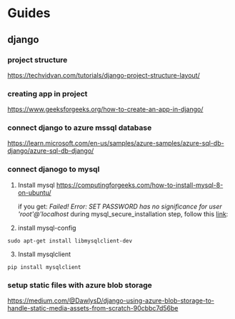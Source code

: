 # Guides
## django
### project structure
https://techvidvan.com/tutorials/django-project-structure-layout/
### creating app in project
https://www.geeksforgeeks.org/how-to-create-an-app-in-django/
### connect django to azure mssql database
https://learn.microsoft.com/en-us/samples/azure-samples/azure-sql-db-django/azure-sql-db-django/
### connect djanogo to mysql
1. Install mysql
https://computingforgeeks.com/how-to-install-mysql-8-on-ubuntu/

    if you get: *Failed! Error: SET PASSWORD has no significance for user 'root'@'localhost* during mysql_secure_installation step, follow this [link](https://www.nixcraft.com/t/mysql-failed-error-set-password-has-no-significance-for-user-root-localhost-as-the-authentication-method-used-doesnt-store-authentication-data-in-the-mysql-server-please-consider-using-alter-user/4233):

2. install mysql-config 
```
sudo apt-get install libmysqlclient-dev
```
3. Install mysqlclient
```
pip install mysqlclient
```

### setup static files with azure blob storage
https://medium.com/@DawlysD/django-using-azure-blob-storage-to-handle-static-media-assets-from-scratch-90cbbc7d56be
